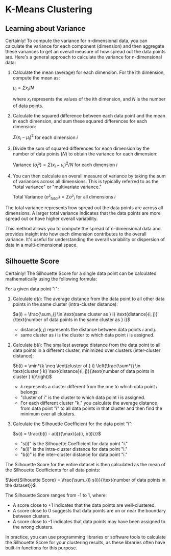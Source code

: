 # K-Means Clustering

## Learning about Variance

Certainly! To compute the variance for n-dimensional data, you can calculate the variance for each component (dimension) and then aggregate these variances to get an overall measure of how spread out the data points are. Here's a general approach to calculate the variance for n-dimensional data:

1. Calculate the mean (average) for each dimension. For the ith dimension, compute the mean as:

   $μ_i = Σx_i / N$

   where $x_i$ represents the values of the ith dimension, and $N$ is the number of data points.

2. Calculate the squared difference between each data point and the mean in each dimension, and sum these squared differences for each dimension:

   $Σ(x_i - μ_i)^2$ for each dimension $i$

3. Divide the sum of squared differences for each dimension by the number of data points ($N$) to obtain the variance for each dimension:

   Variance $(σ_i²) = Σ(x_i - μ_i)^2 / N$ for each dimension $i$

4. You can then calculate an overall measure of variance by taking the sum of variances across all dimensions. This is typically referred to as the "total variance" or "multivariate variance."

   Total Variance $(σ²_{total}) = Σσ²_i$ for all dimensions $i$

The total variance represents how spread out the data points are across all dimensions. A larger total variance indicates that the data points are more spread out or have higher overall variability.

This method allows you to compute the spread of n-dimensional data and provides insight into how each dimension contributes to the overall variance. It's useful for understanding the overall variability or dispersion of data in a multi-dimensional space.

## Silhouette Score

Certainly! The Silhouette Score for a single data point can be calculated mathematically using the following formula:

For a given data point "i":

1. Calculate $a(i)$: The average distance from the data point to all other data points in the same cluster (intra-cluster distance):

   $a(i) = \frac{\sum_{j \in \text{same cluster as } i} \text{distance}(i, j)}{\text{number of data points in the same cluster as } i}$

   - $\text{distance}(i, j)$ represents the distance between data points $i$ and $j$.
   - $\text{same cluster as }i$ is the cluster to which data point $i$ is assigned.

2. Calculate $b(i)$: The smallest average distance from the data point to all data points in a different cluster, minimized over clusters (inter-cluster distance):

   $b(i) = \min*{k \neq \text{cluster of } i} \left(\frac{\sum*{j \in \text{cluster } k} \text{distance}(i, j)}{\text{number of data points in cluster } k}\right)$

   - $k$ represents a cluster different from the one to which data point $i$ belongs.
   - "cluster of i" is the cluster to which data point $i$ is assigned.
   - For each different cluster "k," you calculate the average distance from data point "i" to all data points in that cluster and then find the minimum over all clusters.

3. Calculate the Silhouette Coefficient for the data point "i":

   $s(i) = \frac{b(i) - a(i)}{\max\{a(i), b(i)\}}$

   - "s(i)" is the Silhouette Coefficient for data point "i."
   - "a(i)" is the intra-cluster distance for data point "i."
   - "b(i)" is the inter-cluster distance for data point "i."

The Silhouette Score for the entire dataset is then calculated as the mean of the Silhouette Coefficients for all data points:

$\text{Silhouette Score} = \frac{\sum_{i} s(i)}{\text{number of data points in the dataset}}$

The Silhouette Score ranges from -1 to 1, where:

- A score close to +1 indicates that the data points are well-clustered.
- A score close to 0 suggests that data points are on or near the boundary between clusters.
- A score close to -1 indicates that data points may have been assigned to the wrong clusters.

In practice, you can use programming libraries or software tools to calculate the Silhouette Score for your clustering results, as these libraries often have built-in functions for this purpose.
